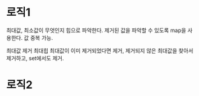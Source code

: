 # 로직1
최대값, 최소값이 무엇인지 힙으로 파악한다.
제거된 값을 파악할 수 있도록 map을 사용한다. 값 중복 가능.

최대값 제거
  최대힙 최대값이 이미 제거되었다면 제거,
  제거되지 않은 최대값을 찾아서 제거하고, set에서도 제거.


# 로직2